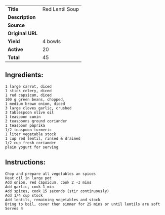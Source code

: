 | | |
| ----------- | ----------- |
| **Title** | Red Lentil Soup |
| **Description** |  |
| **Source** |  |
| **Original URL** |  |
| **Yield** | 4 bowls |
| **Active** | 20 |
| **Total** | 45 |
## Ingredients:
	1 large carrot, diced
	1 stick celery, diced
	1 red capsicum, diced
	100 g green beans, chopped,
	1 medium brown onion, diced
	3 large cloves garlic, crushed
	3 tablespoon olive oil
	1 teaspoon cumin
	2 teaspoons ground coriander
	1 teaspoon paprika
	1/2 teaspoon turmeric
	1 liter vegetable stock
	1 cup red lentil, rinsed & drained
	1/2 cup fresh coriander
	plain yogurt for serving

## Instructions:
	Chop and prepare all vegetables an spices
	Heat oil in large pot
	Add onion, red capsicum, cook 2 -3 mins
	Add garlic, cook 1 min
	Add spices, cook 15 seconds (stir continuously)
	Add 1/4 cup stock
	Add lentils, remaining vegetables and stock
	Bring to boil, cover then simmer for 25 mins or until lentils are soft
	Serves 4

